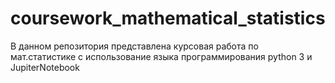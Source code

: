 # coursework_mathematical_statistics
В данном репозитория представлена курсовая работа по мат.статистике с использование языка программирования python 3 и JupiterNotebook
